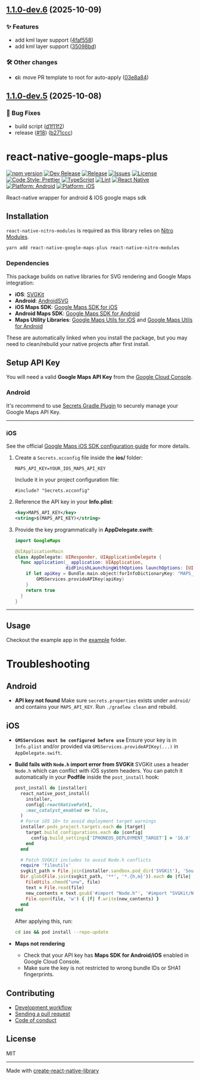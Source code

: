 ## [1.1.0-dev.6](https://github.com/pinpong/react-native-google-maps-plus/compare/v1.1.0-dev.5...v1.1.0-dev.6) (2025-10-09)

### ✨ Features

* add kml layer support ([4faf558](https://github.com/pinpong/react-native-google-maps-plus/commit/4faf558425831cc18a6e9c9e2d20ef0c4f42e702))
* add kml layer support ([35098bd](https://github.com/pinpong/react-native-google-maps-plus/commit/35098bd4c75b825f96f58696cbb37a4fcdebbdb8))

### 🛠️ Other changes

* **ci:** move PR template to root for auto-apply ([03e8a84](https://github.com/pinpong/react-native-google-maps-plus/commit/03e8a8438b0d5edab80fcdf2f2c8abf3372288c2))

## [1.1.0-dev.5](https://github.com/pinpong/react-native-google-maps-plus/compare/v1.1.0-dev.4...v1.1.0-dev.5) (2025-10-08)

### 🐛 Bug Fixes

* build script ([d1f11f2](https://github.com/pinpong/react-native-google-maps-plus/commit/d1f11f237900f929689b72dfb41054dac0790a37))
* release ([#18](https://github.com/pinpong/react-native-google-maps-plus/issues/18)) ([b271ccc](https://github.com/pinpong/react-native-google-maps-plus/commit/b271ccc69f9cb3e48c865801bdd104fd6065b557))

# react-native-google-maps-plus

[![npm version](https://img.shields.io/npm/v/react-native-google-maps-plus.svg?logo=npm&color=cb0000)](https://www.npmjs.com/package/react-native-google-maps-plus)
[![Dev Release](https://img.shields.io/npm/v/react-native-google-maps-plus/dev.svg?label=dev%20release&color=orange&logo=githubactions)](https://www.npmjs.com/package/react-native-google-maps-plus)
[![Release](https://github.com/pinpong/react-native-google-maps-plus/actions/workflows/release.yml/badge.svg)](https://github.com/pinpong/react-native-google-maps-plus/actions/workflows/release.yml)
[![Issues](https://img.shields.io/github/issues/pinpong/react-native-google-maps-plus?logo=github)](https://github.com/pinpong/react-native-google-maps-plus/issues)
[![License](https://img.shields.io/github/license/pinpong/react-native-google-maps-plus?logo=open-source-initiative&logoColor=green)](./LICENSE)
[![Code Style: Prettier](https://img.shields.io/badge/code_style-prettier-ff69b4.svg?logo=prettier&logoColor=white)](https://prettier.io/)
[![TypeScript](https://img.shields.io/badge/%3C/%3E-TypeScript-blue.svg?logo=typescript)](https://www.typescriptlang.org/)
[![Lint](https://img.shields.io/badge/lint-eslint-green.svg?logo=eslint&logoColor=white)](https://eslint.org/)
[![React Native](https://img.shields.io/badge/react--native-%3E%3D0.81.0-61dafb.svg?logo=react)](https://reactnative.dev/)
[![Platform: Android](https://img.shields.io/badge/platform-android-green.svg?logo=android&logoColor=white)](https://developer.android.com/)
[![Platform: iOS](https://img.shields.io/badge/platform-iOS-lightgrey.svg?logo=apple&logoColor=black)](https://developer.apple.com/ios/)

React-native wrapper for android & IOS google maps sdk

## Installation

`react-native-nitro-modules` is required as this library relies on [Nitro Modules](https://nitro.margelo.com/).

```sh
yarn add react-native-google-maps-plus react-native-nitro-modules
```

### Dependencies

This package builds on native libraries for SVG rendering and Google Maps integration:

- **iOS**: [SVGKit](https://github.com/SVGKit/SVGKit)
- **Android**: [AndroidSVG](https://bigbadaboom.github.io/androidsvg/)
- **iOS Maps SDK**: [Google Maps SDK for iOS](https://developers.google.com/maps/documentation/ios-sdk)
- **Android Maps SDK**: [Google Maps SDK for Android](https://developers.google.com/maps/documentation/android-sdk)
- **Maps Utility Libraries**: [Google Maps Utils for iOS](https://developers.google.com/maps/documentation/ios-sdk/utility) and [Google Maps Utils for Android](https://developers.google.com/maps/documentation/android-sdk/utility)

These are automatically linked when you install the package, but you may need to clean/rebuild your native projects after first install.

## Setup API Key

You will need a valid **Google Maps API Key** from the [Google Cloud Console](https://console.cloud.google.com/).

### Android

It's recommend to use [Secrets Gradle Plugin](https://developers.google.com/maps/documentation/android-sdk/secrets-gradle-plugin) to securely manage your Google Maps API Key.

---

### iOS

See the official [Google Maps iOS SDK configuration guide](https://developers.google.com/maps/documentation/ios-sdk/config#get-key) for more details.

1. Create a `Secrets.xcconfig` file inside the **ios/** folder:

   ```properties
   MAPS_API_KEY=YOUR_IOS_MAPS_API_KEY
   ```

   Include it in your project configuration file:

   ```xcconfig
   #include? "Secrets.xcconfig"
   ```

2. Reference the API key in your **Info.plist**:

   ```xml
   <key>MAPS_API_KEY</key>
   <string>$(MAPS_API_KEY)</string>
   ```

3. Provide the key programmatically in **AppDelegate.swift**:

   ```swift
   import GoogleMaps

   @UIApplicationMain
   class AppDelegate: UIResponder, UIApplicationDelegate {
     func application(_ application: UIApplication,
                      didFinishLaunchingWithOptions launchOptions: [UIApplication.LaunchOptionsKey: Any]?) -> Bool {
       if let apiKey = Bundle.main.object(forInfoDictionaryKey: "MAPS_API_KEY") as? String {
           GMSServices.provideAPIKey(apiKey)
       }
       return true
     }
   }
   ```

---

## Usage

Checkout the example app in the [example](./example) folder.

# Troubleshooting

## Android

- **API key not found**
  Make sure `secrets.properties` exists under `android/` and contains your `MAPS_API_KEY`.
  Run `./gradlew clean` and rebuild.

## iOS

- **`GMSServices must be configured before use`**
  Ensure your key is in `Info.plist` and/or provided via `GMSServices.provideAPIKey(...)` in `AppDelegate.swift`.

- **Build fails with `Node.h` import error from SVGKit**
  SVGKit uses a header `Node.h` which can conflict with iOS system headers.
  You can patch it automatically in your **Podfile** inside the `post_install` hook:

  ```ruby
  post_install do |installer|
    react_native_post_install(
      installer,
      config[:reactNativePath],
      :mac_catalyst_enabled => false,
    )
    # Force iOS 16+ to avoid deployment target warnings
    installer.pods_project.targets.each do |target|
      target.build_configurations.each do |config|
        config.build_settings['IPHONEOS_DEPLOYMENT_TARGET'] = '16.0'
      end
    end

    # Patch SVGKit includes to avoid Node.h conflicts
    require 'fileutils'
    svgkit_path = File.join(installer.sandbox.pod_dir('SVGKit'), 'Source')
    Dir.glob(File.join(svgkit_path, '**', '*.{h,m}')).each do |file|
      FileUtils.chmod("u+w", file)
      text = File.read(file)
      new_contents = text.gsub('#import "Node.h"', '#import "SVGKit/Node.h"')
      File.open(file, 'w') { |f| f.write(new_contents) }
    end
  end
  ```

  After applying this, run:

  ```sh
  cd ios && pod install --repo-update
  ```

- **Maps not rendering**
  - Check that your API key has **Maps SDK for Android/iOS** enabled in Google Cloud Console.
  - Make sure the key is not restricted to wrong bundle IDs or SHA1 fingerprints.

## Contributing

- [Development workflow](CONTRIBUTING.md#development-workflow)
- [Sending a pull request](CONTRIBUTING.md#sending-a-pull-request)
- [Code of conduct](CODE_OF_CONDUCT.md)

## License

MIT

---

Made with [create-react-native-library](https://github.com/callstack/react-native-builder-bob)
